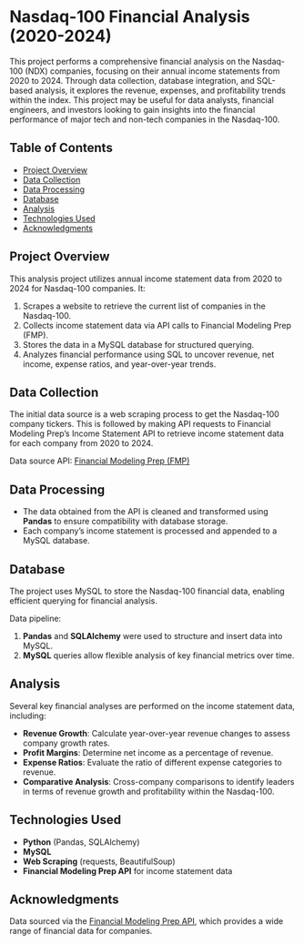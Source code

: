 # Nasdaq-100 Financial Analysis (2020-2024)

This project performs a comprehensive financial analysis on the Nasdaq-100 (NDX) companies, focusing on their annual income statements from 2020 to 2024. Through data collection, database integration, and SQL-based analysis, it explores the revenue, expenses, and profitability trends within the index. This project may be useful for data analysts, financial engineers, and investors looking to gain insights into the financial performance of major tech and non-tech companies in the Nasdaq-100.

## Table of Contents
- [Project Overview](#project-overview)
- [Data Collection](#data-collection)
- [Data Processing](#data-processing)
- [Database](#database)
- [Analysis](#analysis)
- [Technologies Used](#technologies-used)
- [Acknowledgments](#acknowledgments)

## Project Overview
This analysis project utilizes annual income statement data from 2020 to 2024 for Nasdaq-100 companies. It:
1. Scrapes a website to retrieve the current list of companies in the Nasdaq-100.
2. Collects income statement data via API calls to Financial Modeling Prep (FMP).
3. Stores the data in a MySQL database for structured querying.
4. Analyzes financial performance using SQL to uncover revenue, net income, expense ratios, and year-over-year trends.

## Data Collection
The initial data source is a web scraping process to get the Nasdaq-100 company tickers. This is followed by making API requests to Financial Modeling Prep’s Income Statement API to retrieve income statement data for each company from 2020 to 2024.

Data source API: [Financial Modeling Prep (FMP)](https://financialmodelingprep.com/)

## Data Processing
- The data obtained from the API is cleaned and transformed using **Pandas** to ensure compatibility with database storage.
- Each company’s income statement is processed and appended to a MySQL database.

## Database
The project uses MySQL to store the Nasdaq-100 financial data, enabling efficient querying for financial analysis.

Data pipeline:
1. **Pandas** and **SQLAlchemy** were used to structure and insert data into MySQL.
2. **MySQL** queries allow flexible analysis of key financial metrics over time.

## Analysis
Several key financial analyses are performed on the income statement data, including:
- **Revenue Growth**: Calculate year-over-year revenue changes to assess company growth rates.
- **Profit Margins**: Determine net income as a percentage of revenue.
- **Expense Ratios**: Evaluate the ratio of different expense categories to revenue.
- **Comparative Analysis**: Cross-company comparisons to identify leaders in terms of revenue growth and profitability within the Nasdaq-100.

## Technologies Used
- **Python** (Pandas, SQLAlchemy)
- **MySQL**
- **Web Scraping** (requests, BeautifulSoup)
- **Financial Modeling Prep API** for income statement data


## Acknowledgments
Data sourced via the [Financial Modeling Prep API](https://financialmodelingprep.com/), which provides a wide range of financial data for companies.



